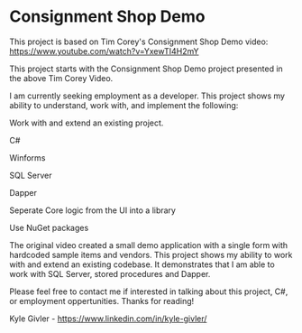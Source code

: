 # Consignment Shop Demo
This project is based on Tim Corey's Consignment Shop Demo video:
https://www.youtube.com/watch?v=YxewTI4H2mY

This project starts with the Consignment Shop Demo project presented in the above Tim Corey Video.

I am currently seeking employment as a developer.
This project shows my ability to understand, work with, and implement the following:

Work with and extend an existing project.

C#

Winforms

SQL Server

Dapper

Seperate Core logic from the UI into a library

Use NuGet packages

The original video created a small demo application with a single form with hardcoded sample items and vendors. This project shows my ability to work with and extend an existing codebase. It demonstrates that I am able to work with SQL Server, stored procedures and Dapper.

Please feel free to contact me if interested in talking about this project, C#, or employment oppertunities. Thanks for reading!

Kyle Givler - https://www.linkedin.com/in/kyle-givler/
